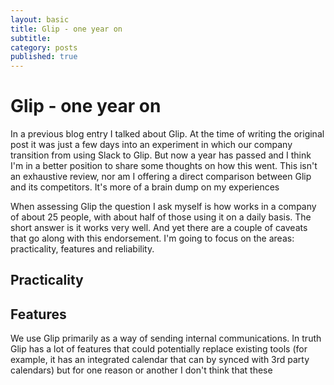 ```yaml
---
layout: basic
title: Glip - one year on
subtitle:
category: posts
published: true
---
```


# Glip - one year on

In a previous blog entry I talked about Glip. At the time of writing the original post it was just a few days into an experiment in which our company transition from using Slack to Glip. But now a year has passed and I think I'm in a better position to share some thoughts on how this went. This isn't an exhaustive review, nor am I offering a direct comparison between Glip and its competitors. It's more of a brain dump on my experiences

When assessing Glip the question I ask myself is how works in a company of about 25 people, with about half of those using it on a daily basis. The short answer is it works very well. And yet there are a couple of caveats that go along with this endorsement. I'm going to focus on the areas: practicality, features and reliability.

## Practicality


## Features
We use Glip primarily as a way of sending internal communications. In truth Glip has a lot of features that could potentially replace existing tools (for example, it has an integrated calendar that can by synced with 3rd party calendars) but for one reason or another I don't think that these

##  
